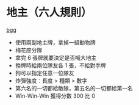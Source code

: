 # 地主（六人規則）

[bgg](https://boardgamegeek.com/boardgame/215/tichu)

* 使用兩副地主牌，拿掉一組動物牌
* 梅花座分隊
* 拿完 6 張牌就要決定是否喊大地主
* 換牌時給兩位隊友各 1 張，不給對手牌
* 狗可以指定任意一位隊友
* 炸彈強度：長度 > 種類 > 數字
* 第六名的一切都給敵隊，第五名的一切都給第一名
* Win-Win-Win 獲得分數 300 比 0

